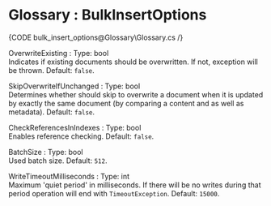 ﻿# Glossary : BulkInsertOptions

{CODE bulk_insert_options@Glossary\Glossary.cs /}

OverwriteExisting
:   Type: bool   
Indicates if existing documents should be overwritten. If not, exception will be thrown. Default: `false`.

SkipOverwriteIfUnchanged
:   Type: bool   
Determines whether should skip to overwrite a document when it is updated by exactly the same document (by comparing a content and as well as metadata). Default: `false`.

CheckReferencesInIndexes
:   Type: bool   
Enables reference checking. Default: `false`.

BatchSize
:   Type: bool   
Used batch size. Default: `512`.

WriteTimeoutMilliseconds
:   Type: int   
Maximum 'quiet period' in milliseconds. If there will be no writes during that period operation will end with `TimeoutException`. Default: `15000`.
